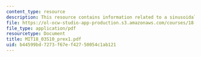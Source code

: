 ```yaml
---
content_type: resource
description: This resource contains information related to a sinusoidal solution.
file: https://ol-ocw-studio-app-production.s3.amazonaws.com/courses/18-03-differential-equations-spring-2010/b44599bd7273f67ef42750054c1ab121_MIT18_03S10_prex1.pdf
file_type: application/pdf
resourcetype: Document
title: MIT18_03S10_prex1.pdf
uid: b44599bd-7273-f67e-f427-50054c1ab121
---
```

